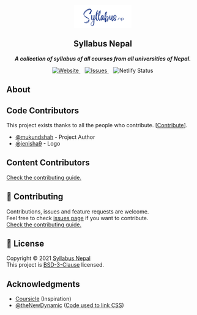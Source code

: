 <p align="center">
 <img width="150px" src="./Syllabus.NP.svg" align="center" alt="Syllabus Nepal" />
 <h2 align="center">Syllabus Nepal</h2>
 <!-- <hr/> -->
 <p align="center"><b><i>A collection of syllabus of all courses from all universities of Nepal.</i></b></p>
</p>

<p align="center">
<a href="https://syllabus-np.netlify.app">
<img alt="Website" src="https://img.shields.io/website?url=https%3A%2F%2Fsyllabus-np.netlify.app">
<a>
<span>&nbsp;&nbsp;</span>
<a href="https://github.com/mukundshah/syllabusnepal/issues">
<img alt="Issues" src="https://img.shields.io/github/issues/mukundshah/syllabusnepal?color=2563EB">
<a>
<span>&nbsp;&nbsp;</span>
<img alt="Netlify Status" src="https://api.netlify.com/api/v1/badges/c3746156-e5f8-4928-bf6d-1b46e592e565/deploy-status">
</a>
</p>

## About

## Code Contributors

This project exists thanks to all the people who contribute. [[Contribute](CONTRIBUTING.md)].

-  [@mukundshah](https://github.com/mukundshah/) - Project Author
-  [@jenisha9](https://github.com/jenisha9) - Logo

## Content Contributors

[Check the contributing guide.](https://github.com/mukundshah/syllabusnepal/blob/main/CONTRIBUTING.md)

## 🤝 Contributing

Contributions, issues and feature requests are welcome.<br/>
Feel free to check [issues page](https://github.com/mukundshah/syllabusnepal/issues) if you want to contribute.<br/>
[Check the contributing guide.](https://github.com/mukundshah/syllabusnepal/blob/main/CONTRIBUTING.md)

## 📝 License

Copyright © 2021 [Syllabus Nepal](https://syllabus-np.netlify.app)<br/>
This project is [BSD-3-Clause](https://github.com/mukundshah/syllabusnepal/blob/main/LICENSE) licensed.

## Acknowledgments

-  [Coursicle](https://www.coursicle.com/) (Inspiration)
-  [@theNewDynamic](github.com/theNewDynamic/gohugo-theme-ananke) ([Code used to link CSS](https://github.com/mukundshah/syllabusnepal/tree/main/layouts/partials/func/style))
